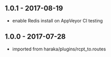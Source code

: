 
## 1.0.1 - 2017-08-19

- enable Redis install on AppVeyor CI testing

## 1.0.0 - 2017-07-28

- imported from haraka/plugins/rcpt_to.routes
